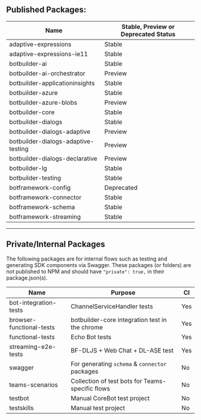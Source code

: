 ## Published Packages:

|Name|Stable, Preview or Deprecated Status|
|----|------------------------------------|
|adaptive-expressions|Stable|
|adaptive-expressions-ie11|Stable|
|botbuilder-ai|Stable|
|botbuilder-ai-orchestrator|Preview|
|botbuilder-applicationinsights|Stable|
|botbuilder-azure|Stable|
|botbuilder-azure-blobs|Preview|
|botbuilder-core|Stable|
|botbuilder-dialogs|Stable|
|botbuilder-dialogs-adaptive|Preview|
|botbuilder-dialogs-adaptive-testing|Preview|
|botbuilder-dialogs-declarative|Preview|
|botbuilder-lg|Stable|
|botbuilder-testing|Stable|
|botframework-config|Deprecated|
|botframework-connector|Stable|
|botframework-schema|Stable|
|botframework-streaming|Stable|

___

## Private/Internal Packages

The following packages are for internal flows such as testing and generating SDK components via Swagger. These packages (or folders) are not published to NPM and should have `"private": true,` in their package.json(s).

|Name|Purpose|CI|
|----|-------|--|
|bot-integration-tests|ChannelServiceHandler tests|Yes|
|browser-functional-tests|botbuilder-core integration test in the chrome|Yes|
|functional-tests|Echo Bot tests|Yes|
|streaming-e2e-tests|BF-DLJS + Web Chat + DL-ASE test|Yes|
|swagger|For generating `schema` & `connector` packages|No|
|teams-scenarios|Collection of test bots for Teams-specific flows|No|
|testbot|Manual CoreBot test project|No|
|testskills|Manual test project|No|